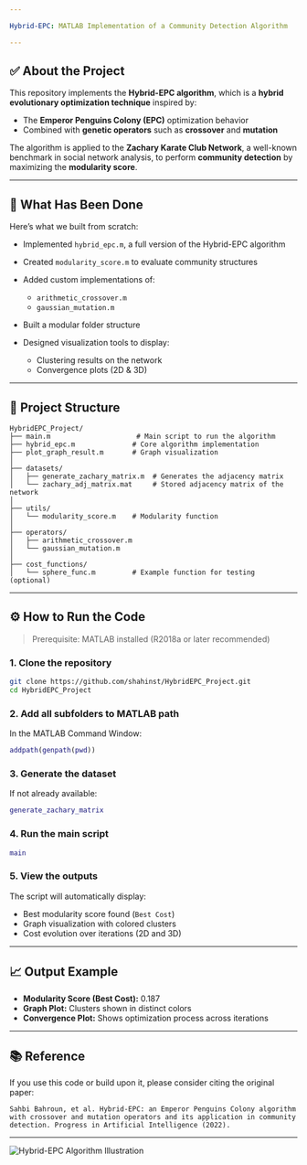 ```yaml
---

Hybrid-EPC: MATLAB Implementation of a Community Detection Algorithm

---
```


## ✅ About the Project

This repository implements the **Hybrid-EPC algorithm**, which is a **hybrid evolutionary optimization technique** inspired by:

* The **Emperor Penguins Colony (EPC)** optimization behavior
* Combined with **genetic operators** such as **crossover** and **mutation**

The algorithm is applied to the **Zachary Karate Club Network**, a well-known benchmark in social network analysis, to perform **community detection** by maximizing the **modularity score**.

---

## 🚀 What Has Been Done

Here’s what we built from scratch:

* Implemented `hybrid_epc.m`, a full version of the Hybrid-EPC algorithm
* Created `modularity_score.m` to evaluate community structures
* Added custom implementations of:

  * `arithmetic_crossover.m`
  * `gaussian_mutation.m`
* Built a modular folder structure
* Designed visualization tools to display:

  * Clustering results on the network
  * Convergence plots (2D & 3D)

---

## 🧱 Project Structure

```
HybridEPC_Project/
├── main.m                     # Main script to run the algorithm
├── hybrid_epc.m              # Core algorithm implementation
├── plot_graph_result.m       # Graph visualization
│
├── datasets/
│   ├── generate_zachary_matrix.m  # Generates the adjacency matrix
│   └── zachary_adj_matrix.mat     # Stored adjacency matrix of the network
│
├── utils/
│   └── modularity_score.m    # Modularity function
│
├── operators/
│   ├── arithmetic_crossover.m
│   └── gaussian_mutation.m
│
├── cost_functions/
│   └── sphere_func.m         # Example function for testing (optional)
```
---

## ⚙️ How to Run the Code

> Prerequisite: MATLAB installed (R2018a or later recommended)

### 1. Clone the repository

```bash
git clone https://github.com/shahinst/HybridEPC_Project.git
cd HybridEPC_Project
```

### 2. Add all subfolders to MATLAB path

In the MATLAB Command Window:

```matlab
addpath(genpath(pwd))
```

### 3. Generate the dataset

If not already available:

```matlab
generate_zachary_matrix
```

### 4. Run the main script

```matlab
main
```

### 5. View the outputs

The script will automatically display:

* Best modularity score found (`Best Cost`)
* Graph visualization with colored clusters
* Cost evolution over iterations (2D and 3D)

---

## 📈 Output Example

* **Modularity Score (Best Cost):** 0.187
* **Graph Plot:** Clusters shown in distinct colors
* **Convergence Plot:** Shows optimization process across iterations

---

## 📚 Reference

If you use this code or build upon it, please consider citing the original paper:

```
Sahbi Bahroun, et al. Hybrid‑EPC: an Emperor Penguins Colony algorithm with crossover and mutation operators and its application in community detection. Progress in Artificial Intelligence (2022).
```

---

![Hybrid-EPC Algorithm Illustration](https://digicloud.tr/EPC.jpg)
